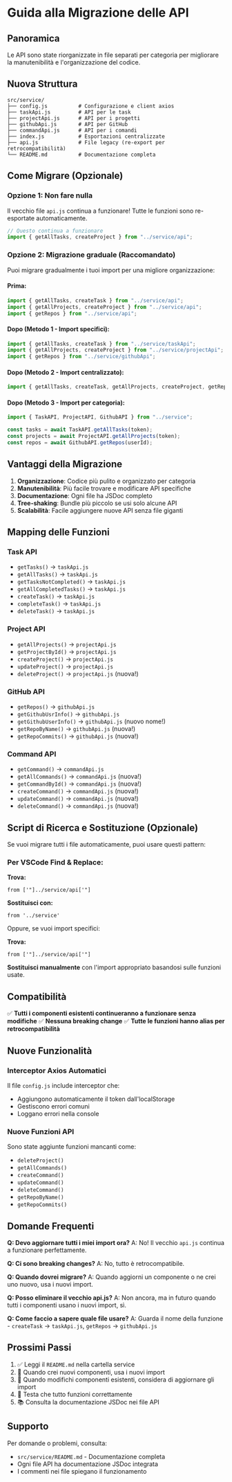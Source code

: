 # Guida alla Migrazione delle API

## Panoramica

Le API sono state riorganizzate in file separati per categoria per migliorare la manutenibilità e l'organizzazione del codice.

## Nuova Struttura

```
src/service/
├── config.js          # Configurazione e client axios
├── taskApi.js         # API per le task
├── projectApi.js      # API per i progetti
├── githubApi.js       # API per GitHub
├── commandApi.js      # API per i comandi
├── index.js           # Esportazioni centralizzate
├── api.js             # File legacy (re-export per retrocompatibilità)
└── README.md          # Documentazione completa
```

## Come Migrare (Opzionale)

### Opzione 1: Non fare nulla

Il vecchio file `api.js` continua a funzionare! Tutte le funzioni sono re-esportate automaticamente.

```javascript
// Questo continua a funzionare
import { getAllTasks, createProject } from "../service/api";
```

### Opzione 2: Migrazione graduale (Raccomandato)

Puoi migrare gradualmente i tuoi import per una migliore organizzazione:

#### Prima:

```javascript
import { getAllTasks, createTask } from "../service/api";
import { getAllProjects, createProject } from "../service/api";
import { getRepos } from "../service/api";
```

#### Dopo (Metodo 1 - Import specifici):

```javascript
import { getAllTasks, createTask } from "../service/taskApi";
import { getAllProjects, createProject } from "../service/projectApi";
import { getRepos } from "../service/githubApi";
```

#### Dopo (Metodo 2 - Import centralizzato):

```javascript
import { getAllTasks, createTask, getAllProjects, createProject, getRepos } from "../service";
```

#### Dopo (Metodo 3 - Import per categoria):

```javascript
import { TaskAPI, ProjectAPI, GithubAPI } from "../service";

const tasks = await TaskAPI.getAllTasks(token);
const projects = await ProjectAPI.getAllProjects(token);
const repos = await GithubAPI.getRepos(userId);
```

## Vantaggi della Migrazione

1. **Organizzazione**: Codice più pulito e organizzato per categoria
2. **Manutenibilità**: Più facile trovare e modificare API specifiche
3. **Documentazione**: Ogni file ha JSDoc completo
4. **Tree-shaking**: Bundle più piccolo se usi solo alcune API
5. **Scalabilità**: Facile aggiungere nuove API senza file giganti

## Mapping delle Funzioni

### Task API

- `getTasks()` → `taskApi.js`
- `getAllTasks()` → `taskApi.js`
- `getTasksNotCompleted()` → `taskApi.js`
- `getAllCompletedTasks()` → `taskApi.js`
- `createTask()` → `taskApi.js`
- `completeTask()` → `taskApi.js`
- `deleteTask()` → `taskApi.js`

### Project API

- `getAllProjects()` → `projectApi.js`
- `getProjectById()` → `projectApi.js`
- `createProject()` → `projectApi.js`
- `updateProject()` → `projectApi.js`
- `deleteProject()` → `projectApi.js` (nuova!)

### GitHub API

- `getRepos()` → `githubApi.js`
- `getGithubUsrInfo()` → `githubApi.js`
- `getGithubUserInfo()` → `githubApi.js` (nuovo nome!)
- `getRepoByName()` → `githubApi.js` (nuova!)
- `getRepoCommits()` → `githubApi.js` (nuova!)

### Command API

- `getCommand()` → `commandApi.js`
- `getAllCommands()` → `commandApi.js` (nuova!)
- `getCommandById()` → `commandApi.js` (nuova!)
- `createCommand()` → `commandApi.js` (nuova!)
- `updateCommand()` → `commandApi.js` (nuova!)
- `deleteCommand()` → `commandApi.js` (nuova!)

## Script di Ricerca e Sostituzione (Opzionale)

Se vuoi migrare tutti i file automaticamente, puoi usare questi pattern:

### Per VSCode Find & Replace:

**Trova:**

```
from ['"]../service/api['"]
```

**Sostituisci con:**

```
from '../service'
```

Oppure, se vuoi import specifici:

**Trova:**

```
from ['"]../service/api['"]
```

**Sostituisci manualmente** con l'import appropriato basandosi sulle funzioni usate.

## Compatibilità

✅ **Tutti i componenti esistenti continueranno a funzionare senza modifiche**
✅ **Nessuna breaking change**
✅ **Tutte le funzioni hanno alias per retrocompatibilità**

## Nuove Funzionalità

### Interceptor Axios Automatici

Il file `config.js` include interceptor che:

- Aggiungono automaticamente il token dall'localStorage
- Gestiscono errori comuni
- Loggano errori nella console

### Nuove Funzioni API

Sono state aggiunte funzioni mancanti come:

- `deleteProject()`
- `getAllCommands()`
- `createCommand()`
- `updateCommand()`
- `deleteCommand()`
- `getRepoByName()`
- `getRepoCommits()`

## Domande Frequenti

**Q: Devo aggiornare tutti i miei import ora?**
A: No! Il vecchio `api.js` continua a funzionare perfettamente.

**Q: Ci sono breaking changes?**
A: No, tutto è retrocompatibile.

**Q: Quando dovrei migrare?**
A: Quando aggiorni un componente o ne crei uno nuovo, usa i nuovi import.

**Q: Posso eliminare il vecchio api.js?**
A: Non ancora, ma in futuro quando tutti i componenti usano i nuovi import, sì.

**Q: Come faccio a sapere quale file usare?**
A: Guarda il nome della funzione - `createTask` → `taskApi.js`, `getRepos` → `githubApi.js`

## Prossimi Passi

1. ✅ Leggi il `README.md` nella cartella service
2. 📝 Quando crei nuovi componenti, usa i nuovi import
3. 🔄 Quando modifichi componenti esistenti, considera di aggiornare gli import
4. 🧪 Testa che tutto funzioni correttamente
5. 📚 Consulta la documentazione JSDoc nei file API

## Supporto

Per domande o problemi, consulta:

- `src/service/README.md` - Documentazione completa
- Ogni file API ha documentazione JSDoc integrata
- I commenti nei file spiegano il funzionamento
